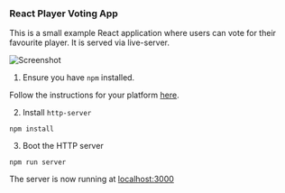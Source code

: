 ### React Player Voting App

This is a small example React application where users can vote for their favourite player. It is served via live-server.

![Screenshot](https://s9.postimg.org/lflmnbhkf/screenshot.png)

1. Ensure you have `npm` installed.

Follow the instructions for your platform [here](https://github.com/npm/npm).

2. Install `http-server`

````
npm install
````

3. Boot the HTTP server

````
npm run server
````

The server is now running at [localhost:3000](localhost:3000)
